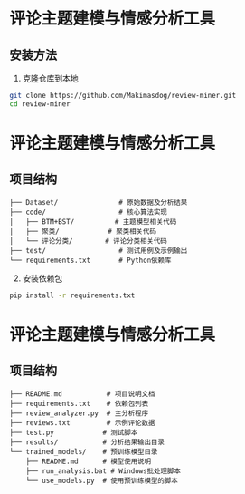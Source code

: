 # 评论主题建模与情感分析工具
## 安装方法

1. 克隆仓库到本地
```bash
git clone https://github.com/Makimasdog/review-miner.git
cd review-miner
```

# 评论主题建模与情感分析工具
## 项目结构
```
├── Dataset/               # 原始数据及分析结果
├── code/                  # 核心算法实现
│   ├── BTM+BST/          # 主题模型相关代码
│   ├── 聚类/            # 聚类相关代码
│   └── 评论分类/        # 评论分类相关代码
├── test/                  # 测试用例及示例输出
└── requirements.txt       # Python依赖库
```

2. 安装依赖包
```bash
pip install -r requirements.txt
```

# 评论主题建模与情感分析工具
## 项目结构

```
├── README.md           # 项目说明文档
├── requirements.txt    # 依赖包列表
├── review_analyzer.py  # 主分析程序
├── reviews.txt         # 示例评论数据
├── test.py            # 测试脚本
├── results/           # 分析结果输出目录
└── trained_models/    # 预训练模型目录
    ├── README.md      # 模型使用说明
    ├── run_analysis.bat # Windows批处理脚本
    └── use_models.py  # 使用预训练模型的脚本
```